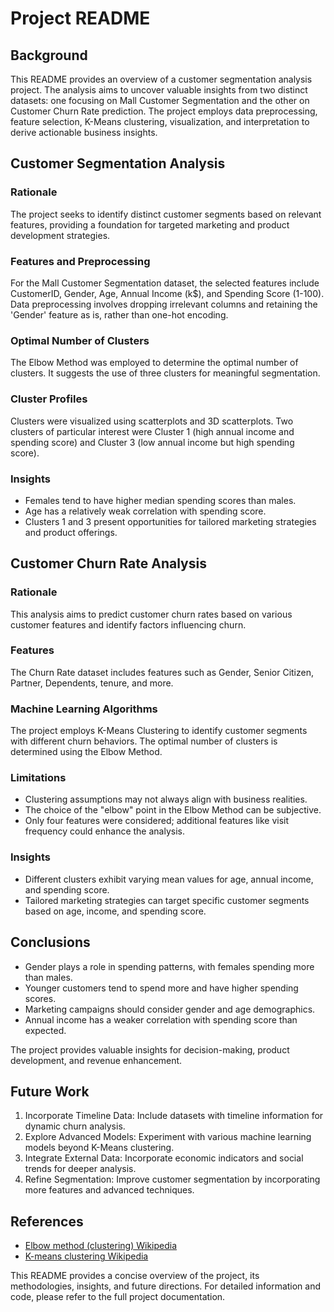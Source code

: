# Project README

## Background
This README provides an overview of a customer segmentation analysis project. The analysis aims to uncover valuable insights from two distinct datasets: one focusing on Mall Customer Segmentation and the other on Customer Churn Rate prediction. The project employs data preprocessing, feature selection, K-Means clustering, visualization, and interpretation to derive actionable business insights.

## Customer Segmentation Analysis
### Rationale
The project seeks to identify distinct customer segments based on relevant features, providing a foundation for targeted marketing and product development strategies.

### Features and Preprocessing
For the Mall Customer Segmentation dataset, the selected features include CustomerID, Gender, Age, Annual Income (k$), and Spending Score (1-100). Data preprocessing involves dropping irrelevant columns and retaining the 'Gender' feature as is, rather than one-hot encoding.

### Optimal Number of Clusters
The Elbow Method was employed to determine the optimal number of clusters. It suggests the use of three clusters for meaningful segmentation.

### Cluster Profiles
Clusters were visualized using scatterplots and 3D scatterplots. Two clusters of particular interest were Cluster 1 (high annual income and spending score) and Cluster 3 (low annual income but high spending score).

### Insights
- Females tend to have higher median spending scores than males.
- Age has a relatively weak correlation with spending score.
- Clusters 1 and 3 present opportunities for tailored marketing strategies and product offerings.

## Customer Churn Rate Analysis
### Rationale
This analysis aims to predict customer churn rates based on various customer features and identify factors influencing churn.

### Features
The Churn Rate dataset includes features such as Gender, Senior Citizen, Partner, Dependents, tenure, and more.

### Machine Learning Algorithms
The project employs K-Means Clustering to identify customer segments with different churn behaviors. The optimal number of clusters is determined using the Elbow Method.

### Limitations
- Clustering assumptions may not always align with business realities.
- The choice of the "elbow" point in the Elbow Method can be subjective.
- Only four features were considered; additional features like visit frequency could enhance the analysis.

### Insights
- Different clusters exhibit varying mean values for age, annual income, and spending score.
- Tailored marketing strategies can target specific customer segments based on age, income, and spending score.

## Conclusions
- Gender plays a role in spending patterns, with females spending more than males.
- Younger customers tend to spend more and have higher spending scores.
- Marketing campaigns should consider gender and age demographics.
- Annual income has a weaker correlation with spending score than expected.

The project provides valuable insights for decision-making, product development, and revenue enhancement.

## Future Work
1. Incorporate Timeline Data: Include datasets with timeline information for dynamic churn analysis.
2. Explore Advanced Models: Experiment with various machine learning models beyond K-Means clustering.
3. Integrate External Data: Incorporate economic indicators and social trends for deeper analysis.
4. Refine Segmentation: Improve customer segmentation by incorporating more features and advanced techniques.

## References
- [Elbow method (clustering) Wikipedia](https://en.wikipedia.org/wiki/Elbow_method_(clustering)#:~:text=In%20cluster%20analysis%2C%20the%20elbow,number%20of%20clusters%20to%20use)
- [K-means clustering Wikipedia](https://en.wikipedia.org/wiki/K-means_clustering)

This README provides a concise overview of the project, its methodologies, insights, and future directions. For detailed information and code, please refer to the full project documentation.

